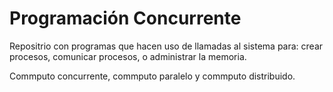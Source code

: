 # Programación Concurrente

Repositrio con programas que hacen uso de llamadas al sistema para: crear procesos, comunicar procesos, o administrar la memoria.

Commputo concurrente, commputo paralelo y commputo distribuido.
